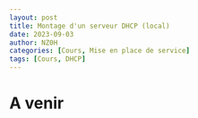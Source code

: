 ```yaml
---
layout: post
title: Montage d'un serveur DHCP (local)
date: 2023-09-03
author: NZ0H
categories: [Cours, Mise en place de service]
tags: [Cours, DHCP]
---
```


# A venir 

